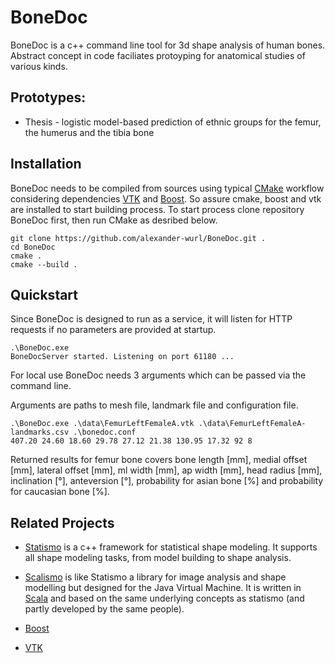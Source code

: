 # BoneDoc

BoneDoc is a c++ command line tool for 3d shape analysis of human bones. Abstract concept in code faciliates protoyping for anatomical studies of various kinds.

## Prototypes:

* Thesis - logistic model-based prediction of ethnic groups for the femur, the humerus and the tibia bone

## Installation

BoneDoc needs to be compiled from sources using typical [CMake](https://cmake.org/) workflow considering dependencies [VTK](http://www.vtk.org) and [Boost](http://www.boost.org).
So assure cmake, boost and vtk are installed to start building process.
To start process clone repository BoneDoc first, then run CMake as desribed below.

```
git clone https://github.com/alexander-wurl/BoneDoc.git .
cd BoneDoc
cmake .
cmake --build .
```

## Quickstart

Since BoneDoc is designed to run as a service, 
it will listen for HTTP requests if no parameters are provided at startup.

```
.\BoneDoc.exe
BoneDocServer started. Listening on port 61180 ...
```

For local use BoneDoc needs 3 arguments which can be passed via the command line.

Arguments are paths to mesh file, landmark file and configuration file.

```
.\BoneDoc.exe .\data\FemurLeftFemaleA.vtk .\data\FemurLeftFemaleA-landmarks.csv .\bonedoc.conf
407.20 24.60 18.60 29.78 27.12 21.38 130.95 17.32 92 8
```

Returned results for femur bone covers bone length [mm], medial offset [mm], lateral offset [mm], ml width [mm], ap width [mm], head radius [mm], inclination [°], anteversion [°], probability for asian bone [%] and probability for caucasian bone [%].


## Related Projects

* [Statismo](https://github.com/statismo/statismo) is a c++ framework for statistical shape modeling. It supports all shape modeling tasks, from model building to shape analysis.

* [Scalismo](http://github.com/unibas-gravis/scalismo) is like Statismo a library for image analysis and shape modelling but designed for the Java Virtual Machine. It is written in [Scala](http://www.scala-lang.org/) and based on the same underlying concepts as statismo (and partly developed by the same people).

* [Boost](https://www.boost.org/)

* [VTK](http://www.vtk.org)

